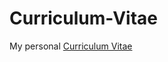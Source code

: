 # Curriculum-Vitae
My personal [Curriculum Vitae](http://waltersmuts.com/Walter%20Smuts%20-%20Curriculum%20Vitae.pdf)
